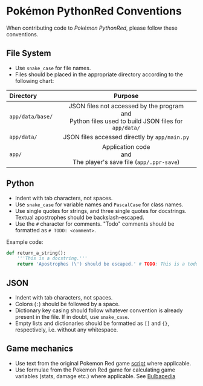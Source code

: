 # Pokémon PythonRed Conventions

When contributing code to *Pokémon PythonRed*, please follow these conventions.

## File System

- Use `snake_case` for file names.
- Files should be placed in the appropriate directory according to the following chart:

| Directory | Purpose |
| :-- | :-: |
| `app/data/base/` | JSON files not accessed by the program<br>and<br>Python files used to build JSON files for `app/data/` |
| `app/data/` | JSON files accessed directly by `app/main.py` |
| `app/` | Application code<br>and<br>The player's save file (`app/.ppr-save`) |

## Python

- Indent with tab characters, not spaces.
- Use `snake_case` for variable names and `PascalCase` for class names.
- Use single quotes for strings, and three single quotes for docstrings. Textual apostrophes should be backslash-escaped.
- Use the `#` character for comments. "Todo" comments should be formatted as `# TODO: <comment>`.

Example code:

```python
def return_a_string():
	'''This is a docstring.'''
	return 'Apostrophes (\') should be escaped.' # TODO: This is a todo comment.
```

## JSON

- Indent with tab characters, not spaces.
- Colons (`:`) should be followed by a space.
- Dictionary key casing should follow whatever convention is already present in the file. If in doubt, use `snake_case`.
- Empty lists and dictionaries should be formatted as `[]` and `{}`, respectively, i.e. without any whitespace.

## Game mechanics

- Use text from the original Pokemon Red game [script](https://gamefaqs.gamespot.com/gameboy/367023-pokemon-red-version/faqs/48982) where applicable.
- Use formulae from the Pokemon Red game for calculating game variables (stats, damage etc.) where applicable. See [Bulbapedia](https://bulbapedia.bulbagarden.net/wiki/Main_Page)